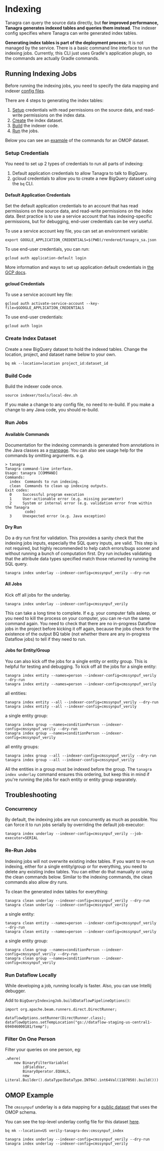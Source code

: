 # Indexing
Tanagra can query the source data directly, but **for improved performance, Tanagra generates indexed tables and queries 
them instead**. The indexer config specifies where Tanagra can write generated index tables.

**Generating index tables is part of the deployment process**; It is not managed by the service. There is a basic
command line interface to run the indexing jobs. Currently, this CLI just uses Gradle's application plugin, so the
commands are actually Gradle commands.

## Running Indexing Jobs
Before running the indexing jobs, you need to specify the data mapping and indexer [config files](CONFIG_FILES.md).

There are 4 steps to generating the index tables:
1. [Setup](#setup-credentials) credentials with read permissions on the source data, and read-write permissions on 
the index data.
2. [Create](#create-index-dataset) the index dataset.
3. [Build](#build-code) the indexer code.
4. [Run](#run-jobs) the jobs.

Below you can see an [example](#omop-example) of the commands for an OMOP dataset.

### Setup Credentials
You need to set up 2 types of credentials to run all parts of indexing:
1. Default application credentials to allow Tanagra to talk to BigQuery.
2. gcloud credentials to allow you to create a new BigQuery dataset using the `bq` CLI.

#### Default Application Credentials
Set the default application credentials to an account that has read permissions on the source data, and read-write 
permissions on the index data. Best practice is to use a service account that has indexing-specific permissions, but
for debugging, end-user credentials can be very useful.

To use a service account key file, you can set an environment variable:
```
export GOOGLE_APPLICATION_CREDENTIALS=$(PWD)/rendered/tanagra_sa.json
```

To use end-user credentials, you can run:
```
gcloud auth application-default login
```
More information and ways to set up application default credentials in 
[the GCP docs](https://cloud.google.com/docs/authentication/provide-credentials-adc).

#### gcloud Credentials
To use a service account key file:
```
gcloud auth activate-service-account --key-file=$GOOGLE_APPLICATION_CREDENTIALS
```

To use end-user credentials:
```
gcloud auth login
```

### Create Index Dataset
Create a new BigQuery dataset to hold the indexed tables.
Change the location, project, and dataset name below to your own.
```
bq mk --location=location project_id:dataset_id
```

### Build Code
Build the indexer code once.
```
source indexer/tools/local-dev.sh
```

If you make a change to any config file, no need to re-build.
If you make a change to any Java code, you should re-build.

### Run Jobs

#### Available Commands
Documentation for the indexing commands is generated from annotations in the Java classes as 
a [manpage](generated/indexer-cli/tanagra.adoc).
You can also see usage help for the commands by omitting arguments. e.g.
```
> tanagra
Tanagra command-line interface.
Usage: tanagra [COMMAND]
Commands:
  index  Commands to run indexing.
  clean  Commands to clean up indexing outputs.
Exit codes:
  0     Successful program execution
  1     User-actionable error (e.g. missing parameter)
  2     System or internal error (e.g. validation error from within the Tanagra
         code)
  3     Unexpected error (e.g. Java exception)
```

#### Dry Run
Do a dry run first for validation. This provides a sanity check that the indexing jobs inputs, especially the SQL
query inputs, are valid. This step is not required, but highly recommended to help catch errors/bugs sooner and without
running a bunch of computation first. Dry run includes validating that the attribute data types specified match those
returned by running the SQL query.
```
tanagra index underlay --indexer-config=cmssynpuf_verily --dry-run
```

#### All Jobs
Kick off all jobs for the underlay.
```
tanagra index underlay --indexer-config=cmssynpuf_verily
```
This can take a long time to complete. If e.g. your computer falls asleep, or you need to kill the process on your
computer, you can re-run the same command again. You need to check that there are no in-progress Dataflow jobs in the
project before kicking it off again, because the jobs check for the existence of the output BQ table (not whether there
are any in-progress Dataflow jobs) to tell if they need to run.

#### Jobs for Entity/Group
You can also kick off the jobs for a single entity or entity group. This is helpful for testing and debugging.
To kick off all the jobs for a single entity:
```
tanagra index entity --names=person --indexer-config=cmssynpuf_verily --dry-run
tanagra index entity --names=person --indexer-config=cmssynpuf_verily
```
all entities:
```
tanagra index entity --all --indexer-config=cmssynpuf_verily --dry-run
tanagra index entity --all --indexer-config=cmssynpuf_verily
```
a single entity group:
```
tanagra index group --names=conditionPerson --indexer-config=cmssynpuf_verily --dry-run
tanagra index group --names=conditionPerson --indexer-config=cmssynpuf_verily
```
all entity groups:
```
tanagra index group --all --indexer-config=cmssynpuf_verily --dry-run
tanagra index group --all --indexer-config=cmssynpuf_verily
```

All the entities in a group must be indexed before the group. The `tanagra index underlay` command ensures this ordering, 
but keep this in mind if you're running the jobs for each entity or entity group separately.

## Troubleshooting

### Concurrency
By default, the indexing jobs are run concurrently as much as possible. You can force it to run jobs serially by
overriding the default job executor:
```
tanagra index underlay --indexer-config=cmssynpuf_verily --job-executor=SERIAL
```

### Re-Run Jobs
Indexing jobs will not overwrite existing index tables. If you want to re-run indexing, either for a single entity/group 
or for everything, you need to delete any existing index tables. You can either do that manually or using the clean
commands below. Similar to the indexing commands, the clean commands also allow dry runs.

To clean the generated index tables for everything:
```
tanagra clean underlay --indexer-config=cmssynpuf_verily --dry-run
tanagra clean underlay --indexer-config=cmssynpuf_verily
```
a single entity:
```
tanagra clean entity --names=person --indexer-config=cmssynpuf_verily --dry-run
tanagra clean entity --names=person --indexer-config=cmssynpuf_verily
```
a single entity group:
```
tanagra clean group --names=conditionPerson --indexer-config=cmssynpuf_verily --dry-run
tanagra clean group --names=conditionPerson --indexer-config=cmssynpuf_verily
```

### Run Dataflow Locally
While developing a job, running locally is faster. Also, you can use Intellij debugger.

Add to `BigQueryIndexingJob.buildDataflowPipelineOptions()`:
  ```
  import org.apache.beam.runners.direct.DirectRunner;
  
  dataflowOptions.setRunner(DirectRunner.class);
  dataflowOptions.setTempLocation("gs://dataflow-staging-us-central1-694046000181/temp");
  ```

### Filter On One Person
Filter your queries on one person, eg:
  ```
  .where(
      new BinaryFilterVariable(
          idFieldVar,
          BinaryOperator.EQUALS,
          new Literal.Builder().dataType(DataType.INT64).int64Val(1107050).build()))
  ```

## OMOP Example
The `cmssynpuf` underlay is a data mapping for a [public dataset](https://console.cloud.google.com/marketplace/product/hhs/synpuf) 
that uses the OMOP schema.

You can see the top-level underlay config file for this dataset [here](../underlay/src/main/resources/config/underlay/cmssynpuf/underlay.json).

```
bq mk --location=US verily-tanagra-dev:cmssynpuf_index

tanagra index underlay --indexer-config=cmssynpuf_verily --dry-run
tanagra index underlay --indexer-config=cmssynpuf_verily
```
